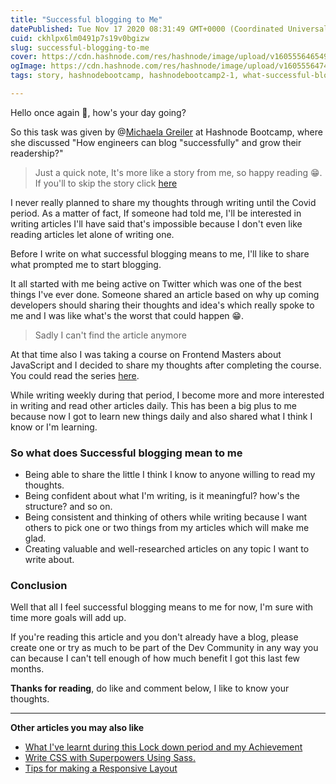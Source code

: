 ```yaml
---
title: "Successful blogging to Me"
datePublished: Tue Nov 17 2020 08:31:49 GMT+0000 (Coordinated Universal Time)
cuid: ckhlpx6lm0491p7s19v0bgizw
slug: successful-blogging-to-me
cover: https://cdn.hashnode.com/res/hashnode/image/upload/v1605556465499/28S4_sm4P.png
ogImage: https://cdn.hashnode.com/res/hashnode/image/upload/v1605556474548/QgE-R0VL3.png
tags: story, hashnodebootcamp, hashnodebootcamp2-1, what-successful-blogging-means-to-me

---
```


Hello once again 👋, how's your day going?

So this task was given by @[Michaela Greiler](@mgreiler) at Hashnode Bootcamp, where she discussed "How engineers can blog "successfully" and grow their readership?"

> Just a quick note, It's more like a story from me, so happy reading 😁. <br>
If you'll to skip the story click [here](#succ)

I never really planned to share my thoughts through writing until the Covid period. As a matter of fact, If someone had told me, I'll be interested in writing articles I'll have said that's impossible because I don't even like reading articles let alone of writing one.

Before I write on what successful blogging means to me, I'll like to share what prompted me to start blogging.

It all started with me being active on Twitter which was one of the best things I've ever done. Someone shared an article based on why up coming developers should sharing their thoughts and idea's which really spoke to me and I was like what's the worst that could happen 😁.

> Sadly I can't find the article anymore 

At that time also I was taking a course on Frontend Masters about JavaScript and I decided to share my thoughts after completing the course. You could read the series [here](https://hashnode.com/series/javascript-the-hard-parts-v2-cover-ckfb9a3bz04lf2zs1eow666vd).

While writing weekly during that period, I become more and more interested in writing and read other articles daily. This has been a big plus to me because now I got to learn new things daily and also shared what I think I know or I'm learning.

### So what does Successful blogging mean to me <span id="succ"></span>

- Being able to share the little I think I know to anyone willing to read my thoughts.
- Being confident about what I'm writing, is it meaningful? how's the structure? and so on.
- Being consistent and thinking of others while writing because I want others to pick one or two things from my articles which will make me glad.
- Creating valuable and well-researched articles on any topic I want to write about.

### Conclusion

Well that all I feel successful blogging means to me for now, I'm sure with time more goals will add up.

If you're reading this article and you don't already have a blog, please create one or try as much to be part of the Dev Community in any way you can because I can't tell enough of how much benefit I got this last few months.

__Thanks for reading__, do like and comment below, I like to know your thoughts.

---

__Other articles you may also like__
- [What I've learnt during this Lock down period and my Achievement](https://favouritejome.hashnode.dev/what-ive-learnt-during-this-lock-down-period-and-my-achievement)
- [Write CSS with Superpowers Using Sass.](https://favouritejome.hashnode.dev/write-css-with-superpowers-using-sass)
- [Tips for making a Responsive Layout](https://favouritejome.hashnode.dev/tips-for-making-a-responsive-layout)

